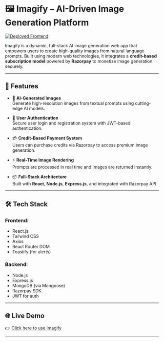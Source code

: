# 🖼️ Imagify – AI-Driven Image Generation Platform

[![Deployed Frontend](https://img.shields.io/badge/Live%20Demo-Click%20Here-green?style=for-the-badge)](https://imagify-1qlx.onrender.com/)

Imagify is a dynamic, full-stack AI image generation web app that empowers users to create high-quality images from natural language prompts. Built using modern web technologies, it integrates a **credit-based subscription model** powered by **Razorpay** to monetize image generation securely.

---

## 🚀 Features

- 🎨 **AI-Generated Images**  
  Generate high-resolution images from textual prompts using cutting-edge AI models.

- 🔐 **User Authentication**  
  Secure user login and registration system with JWT-based authentication.

- 💳 **Credit-Based Payment System**  
  Users can purchase credits via Razorpay to access premium image generation.

- ⚡ **Real-Time Image Rendering**  
  Prompts are processed in real time and images are returned instantly.

- 📦 **Full-Stack Architecture**  
  Built with **React**, **Node.js**, **Express.js**, and integrated with Razorpay API.

---

## 🛠️ Tech Stack

### Frontend:
- React.js
- Tailwind CSS
- Axios
- React Router DOM
- Toastify (for alerts)

### Backend:
- Node.js
- Express.js
- MongoDB (via Mongoose)
- Razorpay SDK
- JWT for auth

---

## 🌐 Live Demo

👉 [Click here to use Imagify](https://imagify-1qlx.onrender.com/)

---
